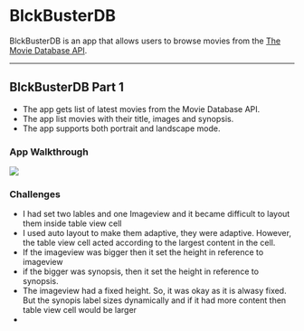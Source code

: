 # BlckBusterDB

BlckBusterDB is an app that allows users to browse movies from the [The Movie Database API](http://docs.themoviedb.apiary.io/#).

<!--- 📝 `NOTE - PASTE PART 2 SNIPPET HERE:` Paste the README template for part 2 of this assignment here at the top. This will show a history of your development process, which users stories you completed and how your app looked and functioned at each step. --->

---

## BlckBusterDB Part 1
<!---
### User Stories
`TODO://` In the **User Stories section below**, add an `x` in the `-[ ]` like this `- [x]` for any user story you complete. (🚫 Remove this paragraph after checking off completed user stories) --->

<!---
#### REQUIRED (10pts)
- [ ] (2pts) User sees an app icon on the home screen and a styled launch screen.
- [ ] (5pts) User can view and scroll through a list of movies now playing in theaters.
- [ ] (3pts) User can view the movie poster image for each movie. --->

<!---
#### BONUS
- [ ] (2pt) User can view the app on various device sizes and orientations.
- [ ] (1pt) Run your app on a real device. --->
- The app gets list of latest movies from the Movie Database API. 
- The app list movies with their title, images and synopsis.
- The app supports both portrait and landscape mode.

### App Walkthrough
<!--- <img src="YOUR_GIF_URL_HERE" width=250><br> --->
![](ezgif.com-video-to-gif.gif)

### Challenges
- I had set two lables and one Imageview and it became difficult to layout them inside table view cell
- I used auto layout to make them adaptive, they were adaptive. However, the table view cell acted according to the largest content in the cell.
- If the imageview was bigger then it set the height in reference to imageview
- if the bigger was synopsis, then it set the height in reference to synopsis.
- The imageview had a fixed height. So, it was okay as it is alwasy fixed. But the synopis label sizes dynamically and if it had more content then table view cell would be larger
- 

